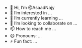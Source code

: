 - 👋 Hi, I’m @AsaadNajy
- 👀 I’m interested in ...
- 🌱 I’m currently learning ...
- 💞️ I’m looking to collaborate on ...
- 📫 How to reach me ...
- 😄 Pronouns: ...
- ⚡ Fun fact: ...

<!---
AsaadNajy/AsaadNajy is a ✨ special ✨ repository because its `README.md` (this file) appears on your GitHub profile.
You can click the Preview link to take a look at your changes.
+96777393361

--->
